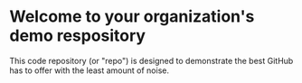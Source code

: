 

# Welcome to your organization's demo respository
This code repository (or "repo") is designed to demonstrate the best GitHub has to offer with the least amount of noise.

